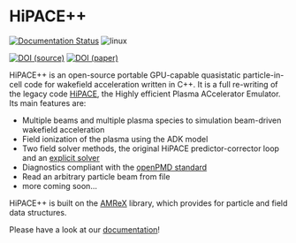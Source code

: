 # HiPACE++

[![Documentation Status](https://readthedocs.org/projects/hipace/badge/?version=latest)](https://hipace.readthedocs.io/en/latest/?badge=latest)
![linux](https://github.com/Hi-PACE/hipace/workflows/linux/badge.svg?branch=development&event=push)
<!-- ![macOS](https://github.com/Hi-PACE/hipace/workflows/macos/badge.svg?branch=development&event=push) -->
[![DOI (source)](https://img.shields.io/badge/DOI%20(source)-10.5281/zenodo.5358483-blue.svg)](https://doi.org/10.5281/zenodo.5358483)
[![DOI (paper)](https://img.shields.io/badge/DOI%20(paper)-10.1016/j.cpc.2022.108421-blue.svg)](https://doi.org/10.1016/j.cpc.2022.108421)

HiPACE++ is an open-source portable GPU-capable quasistatic particle-in-cell code for wakefield acceleration written in C++.
It is a full re-writing of the legacy code [HiPACE](http://dx.doi.org/10.1088/0741-3335/56/8/084012), the Highly efficient Plasma ACcelerator Emulator.
Its main features are:
 - Multiple beams and multiple plasma species to simulation beam-driven wakefield acceleration
 - Field ionization of the plasma using the ADK model
 - Two field solver methods, the original HiPACE predictor-corrector loop and an [explicit solver](https://arxiv.org/abs/2012.00881)
 - Diagnostics compliant with the [openPMD standard](https://github.com/openPMD/openPMD-standard)
 - Read an arbitrary particle beam from file
 - more coming soon...

HiPACE++ is built on the [AMReX](https://amrex-codes.github.io) library, which provides for particle and field data structures.

Please have a look at our [documentation](https://hipace.readthedocs.io)!
